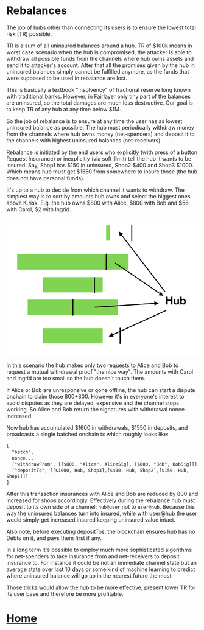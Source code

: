 # Rebalances

The job of hubs other than connecting its users is to ensure the lowest total risk (TR) possible.

TR is a sum of all uninsured balances around a hub. TR of $100k means in worst case scenario when the hub is compromised, the attacker is able to withdraw all possible funds from the channels where hub owns assets and send it to attacker's account. After that all the promises given by the hub in uninsured balances simply cannot be fulfilled anymore, as the funds that were supposed to be used in rebalance are lost.

This is basically a textbook "insolvency" of fractional reserve long known with traditional banks. However, in Fairlayer only tiny part of the balances are uninsured, so the total damages are much less destructive. Our goal is to keep TR of any hub at any time below $1M. 

So the job of rebalance is to ensure at any time the user has as lowest uninsured balance as possible. The hub must periodically withdraw money from the channels where hub owns money (net-spenders) and deposit it to the channels with highest uninsured balances (net-receivers).

Rebalance is initiated by the end users who explicitly (with press of a button Request Insurance) or inexplicitly (via soft_limit) tell the hub it wants to be insured. Say, Shop1 has $150 in uninsured, Shop2 $400 and Shop3 $1000. Which means hub must get $1550 from somewhere to insure those (the hub does not have personal funds).

It's up to a hub to decide from which channel it wants to withdraw. The simplest way is to sort by amounts hub owns and select the biggest ones above K.risk. E.g. the hub owns $800 with Alice, $800 with Bob and $56 with Carol, $2 with Ingrid.

![/wiki/spenderstoreceivers.png](/wiki/spenderstoreceivers.png)

In this scenario the hub makes only two requests to Alice and Bob to request a mutual withdrawal proof "the nice way". The amounts with Carol and Ingrid are too small so the hub doesn't touch them.

If Alice or Bob are unresponsive or gone offline, the hub can start a dispute onchain to claim those $800+$800. However it's in everyone's interest to avoid disputes as they are delayed, expensive and the channel stops working. So Alice and Bob return the signatures with withdrawal nonce increased.

Now hub has accumulated $1600 in withdrawals, $1550 in deposits, and broadcasts a single batched onchain tx which roughly looks like:

```
[
  "batch",
  nonce...
  ["withdrawFrom", [[$800, "Alice", AliceSig], [$800, "Bob", BobSig]]]
  ["depositTo", [[$1000, Hub, Shop3],[$400, Hub, Shop2],[$150, Hub, Shop1]]]
] 
```

After this transaction insurances with Alice and Bob are reduced by 800 and increased for shops accordingly. Effectively during the rebalance hub must deposit to its own side of a channel: `hub@user` not to `user@hub`. Because this way the uninsured balances turn into insured, while with user@hub the user would simply get increased insured keeping uninsured value intact.

Also note, before executing depositTos, the blockchain ensures hub has no Debts on it, and pays them first if any. 

In a long term it's possible to employ much more sophisticated algorithms for net-spenders to take insurance from and net-receivers to deposit insurance to. For instance it could be not an immediate channel state but an average state over last 10 days or some kind of machine learning to predict where uninsured balance will go up in the nearest future the most. 

Those tricks would allow the hub to be more effective, present lower TR for its user base and therefore be more profitable.



# [Home](/wiki/start.md)

